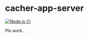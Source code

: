 # cacher-app-server
[![Node.js CI](https://github.com/AR-T-Augmented-Reality-Technologies/cacher-app-server/actions/workflows/node.js.yml/badge.svg?branch=master)](https://github.com/AR-T-Augmented-Reality-Technologies/cacher-app-server/actions/workflows/node.js.yml)

Pls work..
